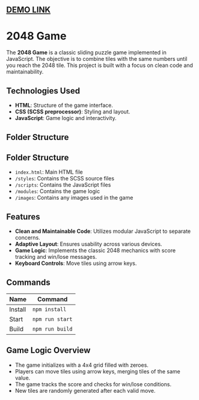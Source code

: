## [DEMO LINK](https://martachobaniuk.github.io/2048_game/)

# 2048 Game
The **2048 Game** is a classic sliding puzzle game implemented in JavaScript. The objective is to combine tiles with the same numbers until you reach the 2048 tile. This project is built with a focus on clean code and maintainability.

## Technologies Used
- **HTML**: Structure of the game interface.
- **CSS (SCSS preprocessor)**: Styling and layout.
- **JavaScript**: Game logic and interactivity.

## Folder Structure

## Folder Structure
- `index.html`: Main HTML file
- `/styles`: Contains the SCSS source files
- `/scripts`: Contains the JavaScript files
- `/modules`: Contains the game logic
- `/images`: Contains any images used in the game

## Features
- **Clean and Maintainable Code**: Utilizes modular JavaScript to separate concerns.
- **Adaptive Layout**: Ensures usability across various devices.
- **Game Logic**: Implements the classic 2048 mechanics with score tracking and win/lose messages.
- **Keyboard Controls**: Move tiles using arrow keys.

## Commands
| Name    | Command         |
| ------- | --------------- |
| Install | `npm install`   |
| Start   | `npm run start` |
| Build   | `npm run build` |

## Game Logic Overview
- The game initializes with a 4x4 grid filled with zeroes.
- Players can move tiles using arrow keys, merging tiles of the same value.
- The game tracks the score and checks for win/lose conditions.
- New tiles are randomly generated after each valid move.
